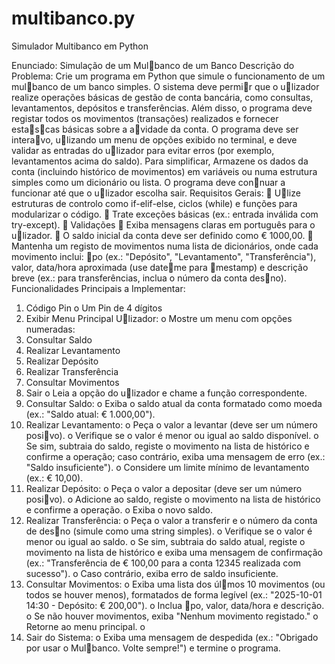 # multibanco.py
Simulador Multibanco em Python

Enunciado: Simulação de um Mul􀆟banco de um Banco
Descrição do Problema: Crie um programa em Python que simule o funcionamento de um
mul􀆟banco de um banco simples. O sistema deve permi􀆟r que o u􀆟lizador realize operações
básicas de gestão de conta bancária, como consultas, levantamentos, depósitos e
transferências. Além disso, o programa deve registar todos os movimentos (transações)
realizados e fornecer esta􀆡s􀆟cas básicas sobre a a􀆟vidade da conta. O programa deve ser
intera􀆟vo, u􀆟lizando um menu de opções exibido no terminal, e deve validar as entradas do
u􀆟lizador para evitar erros (por exemplo, levantamentos acima do saldo). Para simplificar,
Armazene os dados da conta (incluindo histórico de movimentos) em variáveis ou numa
estrutura simples como um dicionário ou lista. O programa deve con􀆟nuar a funcionar até que
o u􀆟lizador escolha sair.
Requisitos Gerais:
 U􀆟lize estruturas de controlo como if-elif-else, ciclos (while) e funções para
modularizar o código.
 Trate exceções básicas (ex.: entrada inválida com try-except).
 Validações
 Exiba mensagens claras em português para o u􀆟lizador.
 O saldo inicial da conta deve ser definido como € 1000,00.
 Mantenha um registo de movimentos numa lista de dicionários, onde cada movimento
inclui: 􀆟po (ex.: "Depósito", "Levantamento", "Transferência"), valor, data/hora
aproximada (use date􀆟me para 􀆟mestamp) e descrição breve (ex.: para transferências,
inclua o número da conta des􀆟no).
Funcionalidades Principais a Implementar:
1. Código Pin
o Um Pin de 4 dígitos
2. Exibir Menu Principal U􀆟lizador:
o Mostre um menu com opções numeradas:
1. Consultar Saldo
2. Realizar Levantamento
3. Realizar Depósito
4. Realizar Transferência
5. Consultar Movimentos
6. Sair
o Leia a opção do u􀆟lizador e chame a função correspondente.
3. Consultar Saldo:
o Exiba o saldo atual da conta formatado como moeda (ex.: "Saldo atual: €
1.000,00").
4. Realizar Levantamento:
o Peça o valor a levantar (deve ser um número posi􀆟vo).
o Verifique se o valor é menor ou igual ao saldo disponível.
o Se sim, subtraia do saldo, registe o movimento na lista de histórico e confirme
a operação; caso contrário, exiba uma mensagem de erro (ex.: "Saldo
insuficiente").
o Considere um limite mínimo de levantamento (ex.: € 10,00).
5. Realizar Depósito:
o Peça o valor a depositar (deve ser um número posi􀆟vo).
o Adicione ao saldo, registe o movimento na lista de histórico e confirme a
operação.
o Exiba o novo saldo.
6. Realizar Transferência:
o Peça o valor a transferir e o número da conta de des􀆟no (simule como uma
string simples).
o Verifique se o valor é menor ou igual ao saldo.
o Se sim, subtraia do saldo atual, registe o movimento na lista de histórico e
exiba uma mensagem de confirmação (ex.: "Transferência de € 100,00 para a
conta 12345 realizada com sucesso").
o Caso contrário, exiba erro de saldo insuficiente.
7. Consultar Movimentos:
o Exiba uma lista dos úl􀆟mos 10 movimentos (ou todos se houver menos),
formatados de forma legível (ex.: "2025-10-01 14:30 - Depósito: € 200,00").
o Inclua 􀆟po, valor, data/hora e descrição.
o Se não houver movimentos, exiba "Nenhum movimento registado."
o Retorne ao menu principal.
o
8. Sair do Sistema:
o Exiba uma mensagem de despedida (ex.: "Obrigado por usar o Mul􀆟banco.
Volte sempre!") e termine o programa.
